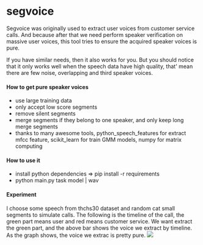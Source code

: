 # segvoice

Segvoice was originally used to extract user voices from customer service calls. And because after that we need perform speaker verification on massive user voices, this tool tries to ensure the acquired speaker voices is pure. 

If you have similar needs, then it also works for you. But you should notice that it only works well when the speech data have high quality, that' mean there are few noise, overlapping and third speaker voices.

####  How to get pure speaker voices
* use large training data
* only accept low score segments
* remove silent segments 
* merge segments if they belong to one speaker, and only keep long merge segments 
* thanks to many awesome tools, python_speech_features for extract mfcc feature, 
scikit_learn for train GMM models, numpy for matrix computing

#### How to use it 
* install python dependencies => pip install -r requirements 
* python main.py task model | wav 

####  Experiment
I choose some speech from thchs30 dataset and random cat small segments to simulate calls.
The following is the timeline of the call, the green part means user and red means customer service.
We want extract the green part, and the above bar shows the voice we extract by timeline. As the graph shows, the voice we extrac is pretty pure. 
![](https://github.com/lianghyv/segvoice/raw/master/demo.jpg)
